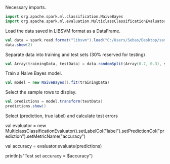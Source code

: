 Necessary imports.
```scala
import org.apache.spark.ml.classification.NaiveBayes
import org.apache.spark.ml.evaluation.MulticlassClassificationEvaluator
```

Load the data saved in LIBSVM format as a DataFrame.
```scala
val data = spark.read.format("libsvm").load("C:/Users/Sebas/Desktop/sample_libsvm_data.txt")
data.show(2)
```

Separate data into training and test sets (30% reserved for testing)
```scala
val Array(trainingData, testData) = data.randomSplit(Array(0.7, 0.3), seed = 1234L)
```

Train a Naive Bayes model.
```scala
val model = new NaiveBayes().fit(trainingData)
```
Select the sample rows to display.
```scala
val predictions = model.transform(testData)
predictions.show()
```

Select (prediction, true label) and calculate test errors

val evaluator = new MulticlassClassificationEvaluator().setLabelCol("label").setPredictionCol("prediction").setMetricName("accuracy")

val accuracy = evaluator.evaluate(predictions)

println(s"Test set accuracy = $accuracy")
```
